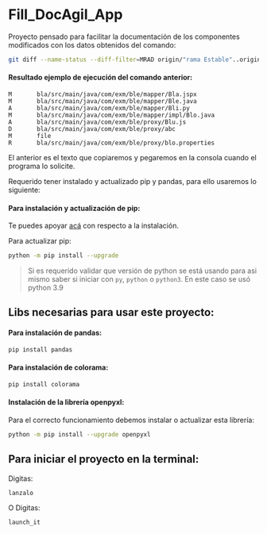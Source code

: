 # Fill_DocAgil_App
<p>Proyecto pensado para facilitar la documentación de los componentes modificados con los datos obtenidos del comando:</p>

```bash
git diff --name-status --diff-filter=MRAD origin/"rama Estable"..origin/"rama modificada"
```
#### Resultado ejemplo de ejecución del comando anterior:

```text
M       bla/src/main/java/com/exm/ble/mapper/Bla.jspx
M       bla/src/main/java/com/exm/ble/mapper/Ble.java
A       bla/src/main/java/com/exm/ble/mapper/Bli.py
M       bla/src/main/java/com/exm/ble/mapper/impl/Blo.java
A       bla/src/main/java/com/exm/ble/proxy/Blu.js
D       bla/src/main/java/com/exm/ble/proxy/abc
M       file
R       bla/src/main/java/com/exm/ble/proxy/blo.properties
```
<p>El anterior es el texto que copiaremos y pegaremos en la consola cuando el programa lo solicite.</p>
<p>Requerido tener instalado y actualizado pip y pandas, para ello usaremos lo siguiente:</p>
 
#### Para instalación y actualización de pip:

Te puedes apoyar [acá](https://phoenixnap.com/kb/install-pip-windows) con respecto a la instalación.

Para actualizar pip:
```bash
python -m pip install --upgrade  
```
> Si es requerido validar que versión de python se está usando para asi mismo saber si iniciar con `py`,
> `python` o `python3`. En este caso se usó python 3.9

## Libs necesarias para usar este proyecto:

#### Para instalación de pandas:
```bash
pip install pandas    
```

#### Para instalación de colorama:
```bash
pip install colorama
```

#### Instalación de la librería openpyxl:
<p>Para el correcto funcionamiento debemos instalar o actualizar esta librería:</p>

```bash
python -m pip install --upgrade openpyxl
```

## Para iniciar el proyecto en la terminal:

Digitas:
```bash
lanzalo
```

O Digitas:
```bash
launch_it
```